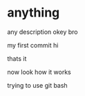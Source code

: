 # anything
any description
okey bro

my first commit
hi

thats it

now look how it works

trying to use git bash